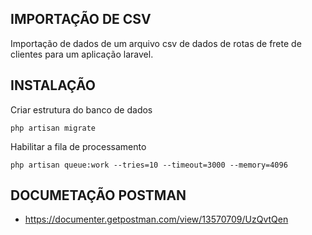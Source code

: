 

## IMPORTAÇÃO DE CSV
Importação de dados de um arquivo csv de dados de rotas de frete de clientes para um aplicação laravel. 

## INSTALAÇÃO
Criar estrutura do banco de dados
```
php artisan migrate
```

Habilitar a fila de processamento
```
php artisan queue:work --tries=10 --timeout=3000 --memory=4096
```

## DOCUMETAÇÃO POSTMAN
- https://documenter.getpostman.com/view/13570709/UzQvtQen